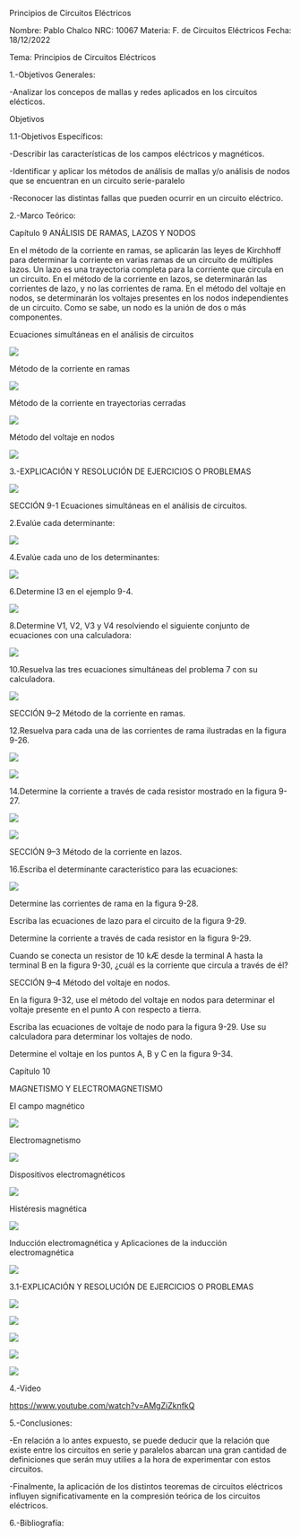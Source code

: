 Principios de Circuitos Eléctricos

Nombre: Pablo Chalco   NRC: 10067  Materia: F. de Circuitos Eléctricos   Fecha: 18/12/2022  

Tema: Principios de Circuitos Eléctricos

1.-Objetivos Generales: 

-Analizar los concepos de mallas y redes aplicados en los circuitos elécticos.

Objetivos 

1.1-Objetivos Específicos:

-Describir las características de los campos eléctricos y magnéticos.

-Identificar y aplicar los métodos de análisis de mallas y/o análisis de nodos que se encuentran en un circuito serie-paralelo

-Reconocer las distintas fallas que pueden ocurrir en un circuito eléctrico.

2.-Marco Teórico:

Capítulo 9 ANÁLISIS DE RAMAS, LAZOS Y NODOS

En el método de la corriente en ramas, se aplicarán las leyes de Kirchhoff para determinar la corriente en varias ramas de un circuito 
de múltiples lazos. Un lazo es una trayectoria completa para la corriente que circula en un circuito. En el método de la corriente 
en lazos, se determinarán las corrientes de lazo, y no las corrientes de rama. En el método del voltaje en nodos, se determinarán los 
voltajes presentes en los nodos independientes de un circuito. Como se sabe, un nodo es la unión de dos o más componentes.

Ecuaciones simultáneas en el análisis de circuitos

![](https://github.com/phchalco/Tarea5/blob/main/P1.png)

Método de la corriente en ramas

![](https://github.com/phchalco/Tarea5/blob/main/P2.png)

Método de la corriente en trayectorias cerradas

![](https://github.com/phchalco/Tarea5/blob/main/P3.png)

Método del voltaje en nodos

![](https://github.com/phchalco/Tarea5/blob/main/P4.png)


3.-EXPLICACIÓN Y RESOLUCIÓN DE EJERCICIOS O PROBLEMAS

![](https://github.com/phchalco/Tarea5/blob/main/PT1.png)

SECCIÓN 9-1 Ecuaciones simultáneas en el análisis de circuitos.

2.Evalúe cada determinante:

![](https://github.com/phchalco/Tarea5/blob/main/PT1.png)

4.Evalúe cada uno de los determinantes:

![](https://github.com/phchalco/Tarea5/blob/main/PT2.png)

6.Determine I3 en el ejemplo 9-4.

![](https://github.com/phchalco/Tarea5/blob/main/PT3.png)

8.Determine V1, V2, V3 y V4 resolviendo el siguiente conjunto de ecuaciones con una calculadora:

![](https://github.com/phchalco/Tarea5/blob/main/PT4.png)

10.Resuelva las tres ecuaciones simultáneas del problema 7 con su calculadora.

![](https://github.com/phchalco/Tarea5/blob/main/PT6.png)

SECCIÓN 9–2 Método de la corriente en ramas.

12.Resuelva para cada una de las corrientes de rama ilustradas en la figura 9-26.

![](https://github.com/phchalco/Tarea5/blob/main/PT6.png)

![](https://github.com/phchalco/Tarea5/blob/main/PT7.png)

14.Determine la corriente a través de cada resistor mostrado en la figura 9-27.

![](https://github.com/phchalco/Tarea5/blob/main/PT8.png)

![](https://github.com/phchalco/Tarea5/blob/main/PT9.png)

SECCIÓN 9–3 Método de la corriente en lazos.

16.Escriba el determinante característico para las ecuaciones:

![](https://github.com/phchalco/Tarea5/blob/main/PT10.png)

Determine las corrientes de rama en la figura 9-28.




Escriba las ecuaciones de lazo para el circuito de la figura 9-29.


Determine la corriente a través de cada resistor en la figura 9-29.






Cuando se conecta un resistor de 10 kÆ desde la terminal A hasta la terminal B en la figura 9-30, ¿cuál es la corriente que circula a través de él?






SECCIÓN 9–4 Método del voltaje en nodos.

En la figura 9-32, use el método del voltaje en nodos para determinar el voltaje presente en el punto A con respecto a tierra.




Escriba las ecuaciones de voltaje de nodo para la figura 9-29. Use su calculadora para determinar los voltajes de nodo.




Determine el voltaje en los puntos A, B y C en la figura 9-34.






Capítulo 10

MAGNETISMO Y ELECTROMAGNETISMO

El campo magnético

![](https://github.com/phchalco/Tarea5/blob/main/Q1.png)

Electromagnetismo

![](https://github.com/phchalco/Tarea5/blob/main/Q2.png)

Dispositivos electromagnéticos

![](https://github.com/phchalco/Tarea5/blob/main/Q3.png)

Histéresis magnética

![](https://github.com/phchalco/Tarea5/blob/main/Q4.png)

Inducción electromagnética y Aplicaciones de la inducción electromagnética

![](https://github.com/phchalco/Tarea5/blob/main/Q5.png)

3.1-EXPLICACIÓN Y RESOLUCIÓN DE EJERCICIOS O PROBLEMAS

![](https://github.com/phchalco/Tarea4/blob/main/Y1Y.png)

![](https://github.com/phchalco/Tarea4/blob/main/Y2Y.png)

![](https://github.com/phchalco/Tarea4/blob/main/Y3Y.png)

![](https://github.com/phchalco/Tarea4/blob/main/Y4Y.png)

![](https://github.com/phchalco/Tarea4/blob/main/Y5Y.png)

4.-Video

https://www.youtube.com/watch?v=AMgZiZknfkQ

5.-Conclusiones:

-En relación a lo antes expuesto, se puede deducir que la relación que existe entre los circuitos en serie y paralelos abarcan una gran cantidad de definiciones que
serán muy utilies a la hora de experimentar con estos circuitos.

-Finalmente, la aplicación de los distintos teoremas de circuitos eléctricos influyen significativamente en la compresión teórica de los circuitos eléctricos.

6.-Bibliografía:

